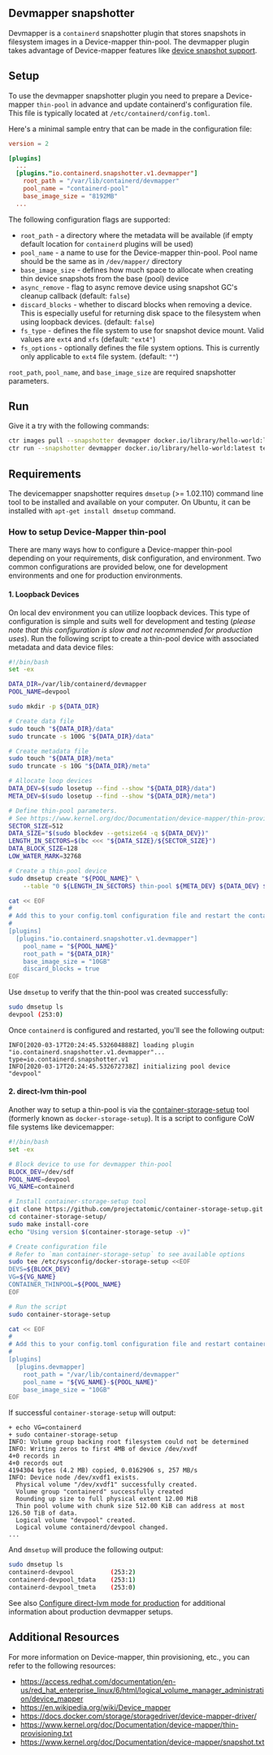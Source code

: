## Devmapper snapshotter

Devmapper is a `containerd` snapshotter plugin that stores snapshots in filesystem images
in a Device-mapper thin-pool. The devmapper plugin takes advantage of Device-mapper features
like [device snapshot support](https://www.kernel.org/doc/Documentation/device-mapper/snapshot.txt).

## Setup

To use the devmapper snapshotter plugin you need to prepare a Device-mapper `thin-pool` in advance and update containerd's configuration file.
This file is typically located at `/etc/containerd/config.toml`.

Here's a minimal sample entry that can be made in the configuration file:

```toml
version = 2

[plugins]
  ...
  [plugins."io.containerd.snapshotter.v1.devmapper"]
    root_path = "/var/lib/containerd/devmapper"
    pool_name = "containerd-pool"
    base_image_size = "8192MB"
  ...
```

The following configuration flags are supported:
* `root_path` - a directory where the metadata will be available (if empty
  default location for `containerd` plugins will be used)
* `pool_name` - a name to use for the Device-mapper thin-pool. Pool name
  should be the same as in `/dev/mapper/` directory
* `base_image_size` - defines how much space to allocate when creating thin device snapshots from the base (pool) device
* `async_remove` - flag to async remove device using snapshot GC's cleanup callback (default: `false`)
* `discard_blocks` - whether to discard blocks when removing a device. This is especially useful for returning disk space to the filesystem when using loopback devices. (default: `false`)
* `fs_type` - defines the file system to use for snapshot device mount. Valid values are `ext4` and `xfs` (default: `"ext4"`)
* `fs_options` - optionally defines the file system options. This is currently only applicable to `ext4` file system. (default: `""`)

`root_path`, `pool_name`, and `base_image_size` are required snapshotter parameters.

## Run
Give it a try with the following commands:

```bash
ctr images pull --snapshotter devmapper docker.io/library/hello-world:latest
ctr run --snapshotter devmapper docker.io/library/hello-world:latest test
```

## Requirements

The devicemapper snapshotter requires `dmsetup` (>= 1.02.110) command line tool to be installed and
available on your computer. On Ubuntu, it can be installed with `apt-get install dmsetup` command.

### How to setup Device-Mapper thin-pool

There are many ways how to configure a Device-mapper thin-pool depending on your requirements, disk configuration,
and environment. Two common configurations are provided below, one for development environments and one for
production environments.

#### 1. Loopback Devices

On local dev environment you can utilize loopback devices. This type of configuration is simple and suits well for
development and testing (*please note that this configuration is slow and not recommended for production uses*).
Run the following script to create a thin-pool device with associated metadata and data device files:

```bash
#!/bin/bash
set -ex

DATA_DIR=/var/lib/containerd/devmapper
POOL_NAME=devpool

sudo mkdir -p ${DATA_DIR}

# Create data file
sudo touch "${DATA_DIR}/data"
sudo truncate -s 100G "${DATA_DIR}/data"

# Create metadata file
sudo touch "${DATA_DIR}/meta"
sudo truncate -s 10G "${DATA_DIR}/meta"

# Allocate loop devices
DATA_DEV=$(sudo losetup --find --show "${DATA_DIR}/data")
META_DEV=$(sudo losetup --find --show "${DATA_DIR}/meta")

# Define thin-pool parameters.
# See https://www.kernel.org/doc/Documentation/device-mapper/thin-provisioning.txt for details.
SECTOR_SIZE=512
DATA_SIZE="$(sudo blockdev --getsize64 -q ${DATA_DEV})"
LENGTH_IN_SECTORS=$(bc <<< "${DATA_SIZE}/${SECTOR_SIZE}")
DATA_BLOCK_SIZE=128
LOW_WATER_MARK=32768

# Create a thin-pool device
sudo dmsetup create "${POOL_NAME}" \
    --table "0 ${LENGTH_IN_SECTORS} thin-pool ${META_DEV} ${DATA_DEV} ${DATA_BLOCK_SIZE} ${LOW_WATER_MARK}"

cat << EOF
#
# Add this to your config.toml configuration file and restart the containerd daemon
#
[plugins]
  [plugins."io.containerd.snapshotter.v1.devmapper"]
    pool_name = "${POOL_NAME}"
    root_path = "${DATA_DIR}"
    base_image_size = "10GB"
    discard_blocks = true
EOF
```

Use `dmsetup` to verify that the thin-pool was created successfully:
```bash
sudo dmsetup ls
devpool	(253:0)
```

Once `containerd` is configured and restarted, you'll see the following output:
```
INFO[2020-03-17T20:24:45.532604888Z] loading plugin "io.containerd.snapshotter.v1.devmapper"...  type=io.containerd.snapshotter.v1
INFO[2020-03-17T20:24:45.532672738Z] initializing pool device "devpool"
```

#### 2. direct-lvm thin-pool

Another way to setup a thin-pool is via the [container-storage-setup](https://github.com/projectatomic/container-storage-setup)
tool (formerly known as `docker-storage-setup`). It is a script to configure CoW file systems like devicemapper:

```bash
#!/bin/bash
set -ex

# Block device to use for devmapper thin-pool
BLOCK_DEV=/dev/sdf
POOL_NAME=devpool
VG_NAME=containerd

# Install container-storage-setup tool
git clone https://github.com/projectatomic/container-storage-setup.git
cd container-storage-setup/
sudo make install-core
echo "Using version $(container-storage-setup -v)"

# Create configuration file
# Refer to `man container-storage-setup` to see available options
sudo tee /etc/sysconfig/docker-storage-setup <<EOF
DEVS=${BLOCK_DEV}
VG=${VG_NAME}
CONTAINER_THINPOOL=${POOL_NAME}
EOF

# Run the script
sudo container-storage-setup

cat << EOF
#
# Add this to your config.toml configuration file and restart containerd daemon
#
[plugins]
  [plugins.devmapper]
    root_path = "/var/lib/containerd/devmapper"
    pool_name = "${VG_NAME}-${POOL_NAME}"
    base_image_size = "10GB"
EOF
```

If successful `container-storage-setup` will output:
```
+ echo VG=containerd
+ sudo container-storage-setup
INFO: Volume group backing root filesystem could not be determined
INFO: Writing zeros to first 4MB of device /dev/xvdf
4+0 records in
4+0 records out
4194304 bytes (4.2 MB) copied, 0.0162906 s, 257 MB/s
INFO: Device node /dev/xvdf1 exists.
  Physical volume "/dev/xvdf1" successfully created.
  Volume group "containerd" successfully created
  Rounding up size to full physical extent 12.00 MiB
  Thin pool volume with chunk size 512.00 KiB can address at most 126.50 TiB of data.
  Logical volume "devpool" created.
  Logical volume containerd/devpool changed.
...
```

And `dmsetup` will produce the following output:
```bash
sudo dmsetup ls
containerd-devpool          (253:2)
containerd-devpool_tdata    (253:1)
containerd-devpool_tmeta    (253:0)
```

See also [Configure direct-lvm mode for production](https://docs.docker.com/storage/storagedriver/device-mapper-driver/#configure-direct-lvm-mode-for-production) for additional information about production devmapper setups.

## Additional Resources

For more information on Device-mapper, thin provisioning, etc., you can refer to the following resources:

* https://access.redhat.com/documentation/en-us/red_hat_enterprise_linux/6/html/logical_volume_manager_administration/device_mapper
* https://en.wikipedia.org/wiki/Device_mapper
* https://docs.docker.com/storage/storagedriver/device-mapper-driver/
* https://www.kernel.org/doc/Documentation/device-mapper/thin-provisioning.txt
* https://www.kernel.org/doc/Documentation/device-mapper/snapshot.txt